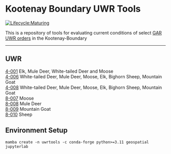 # Kootenay Boundary UWR Tools
[![Lifecycle:Maturing](https://img.shields.io/badge/Lifecycle-Maturing-007EC6)](<Redirect-URL>)


This is a repository of tools for evaluating current conditions of select [GAR UWR orders](https://www.env.gov.bc.ca/wld/frpa/uwr/approved_uwr.html) in the Kootenay-Boundary 
 
---

## UWR  
[4-001](https://www.env.gov.bc.ca/wld/documents/uwr/ord_amend_u-4-001_2020.pdf)   Elk, Mule Deer, White-tailed Deer and Moose  
[4-006](https://www.env.gov.bc.ca/wld/documents/uwr/uwr_u4_006.pdf)   White-tailed Deer, Mule Deer, Moose, Elk, Bighorn Sheep, Mountain Goat  
[4-008](https://www.env.gov.bc.ca/wld/documents/uwr/uwr_u4_008.pdf)	White-tailed Deer, Mule Deer, Moose, Elk, Bighorn Sheep, Mountain Goat  
[8-007](https://www.env.gov.bc.ca/wld/documents/uwr/U-8-007_ord.pdf)   Moose  
[8-008](https://www.env.gov.bc.ca/wld/documents/uwr/U-8-008_ord.pdf)   Mule Deer  
[8-009](https://www.env.gov.bc.ca/wld/documents/uwr/U-8-009_ord.pdf)   Mountain Goat  
[8-010](https://www.env.gov.bc.ca/wld/documents/uwr/U-8-010_ord.pdf)   Sheep  

## Environment Setup  
```
mamba create -n uwrtools -c conda-forge python>=3.11 geospatial jupyterlab
```